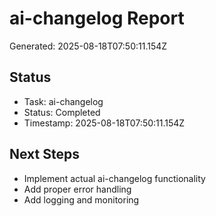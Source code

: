 # ai-changelog Report

Generated: 2025-08-18T07:50:11.154Z

## Status
- Task: ai-changelog
- Status: Completed
- Timestamp: 2025-08-18T07:50:11.154Z

## Next Steps
- Implement actual ai-changelog functionality
- Add proper error handling
- Add logging and monitoring

